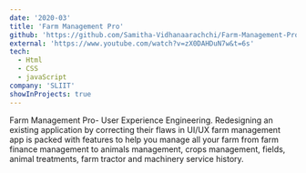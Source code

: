 ```yaml
---
date: '2020-03'
title: 'Farm Management Pro'
github: 'https://github.com/Samitha-Vidhanaarachchi/Farm-Management-Pro--UEE'
external: 'https://www.youtube.com/watch?v=zX0DAHDuN7w&t=6s'
tech:
  - Html
  - CSS
  - javaScript
company: 'SLIIT'
showInProjects: true
---
```


Farm Management Pro- User Experience Engineering. Redesigning an existing application by correcting their flaws in UI/UX
farm management app is packed with features to help you manage all your farm from farm finance management to animals management, crops management, fields, animal treatments, farm tractor and machinery service history.
